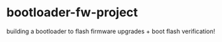 # bootloader-fw-project
building a bootloader to flash firmware upgrades + boot flash verification! 
